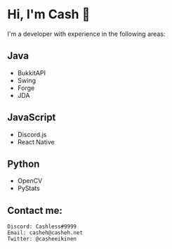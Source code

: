 # Hi, I'm Cash :wave: 


I'm a developer with experience in the following areas:

## Java
* BukkitAPI
* Swing
* Forge
* JDA

## JavaScript
* Discord.js
* React Native

## Python
* OpenCV
* PyStats

## Contact me:
```
Discord: Cashless#9999
Email: casheh@casheh.net
Twitter: @casheeikinen
```
